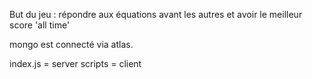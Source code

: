 But du jeu : répondre aux équations avant les autres et avoir le meilleur score 'all time'

mongo est connecté via atlas.

index.js = server
scripts = client